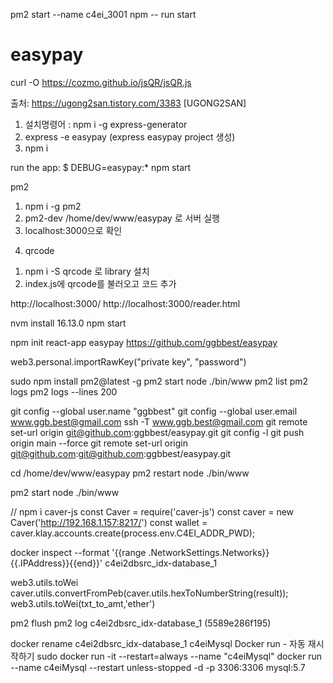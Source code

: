 pm2 start --name c4ei_3001 npm -- run start

# easypay
curl -O https://cozmo.github.io/jsQR/jsQR.js

출처: https://ugong2san.tistory.com/3383 [UGONG2SAN]

1) 설치명령어 : npm i -g express-generator
2) express -e easypay (express easypay project 생성)
3) npm i

run the app:
     $ DEBUG=easypay:* npm start

pm2
1) npm i -g pm2
2) pm2-dev /home/dev/www/easypay 로 서버 실행
3) localhost:3000으로 확인

4. qrcode
1) npm i -S qrcode 로 library 설치
2) index.js에 qrcode를 불러오고 코드 추가

http://localhost:3000/
http://localhost:3000/reader.html

nvm install 16.13.0
npm start

npm init react-app easypay
https://github.com/ggbbest/easypay


web3.personal.importRawKey("private key", "password")

sudo npm install pm2@latest -g
pm2 start node ./bin/www
pm2 list
pm2 logs
pm2 logs --lines 200

git config --global user.name "ggbbest"
git config --global user.email www.ggb.best@gmail.com
ssh -T www.ggb.best@gmail.com
git remote set-url origin git@github.com:ggbbest/easypay.git
git config -l
git push origin main --force
git remote set-url origin git@github.com:git@github.com:ggbbest/easypay.git

cd /home/dev/www/easypay
pm2 restart node ./bin/www

pm2 start node ./bin/www

// npm i caver-js
const Caver = require('caver-js')
const caver = new Caver('http://192.168.1.157:8217/')
const wallet = caver.klay.accounts.create(process.env.C4EI_ADDR_PWD);

docker inspect --format '{{range .NetworkSettings.Networks}}{{.IPAddress}}{{end}}' c4ei2dbsrc_idx-database_1 

web3.utils.toWei
caver.utils.convertFromPeb(caver.utils.hexToNumberString(result));
web3.utils.toWei(txt_to_amt,'ether')

pm2 flush
pm2 log
c4ei2dbsrc_idx-database_1 (5589e286f195)

docker rename c4ei2dbsrc_idx-database_1 c4eiMysql
Docker run - 자동 재시작하기
sudo docker run -it --restart=always --name "c4eiMysql"
docker run --name c4eiMysql --restart unless-stopped -d -p 3306:3306 mysql:5.7
